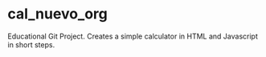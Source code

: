 # cal_nuevo_org
Educational Git Project. Creates a simple calculator in HTML and Javascript in short steps.
